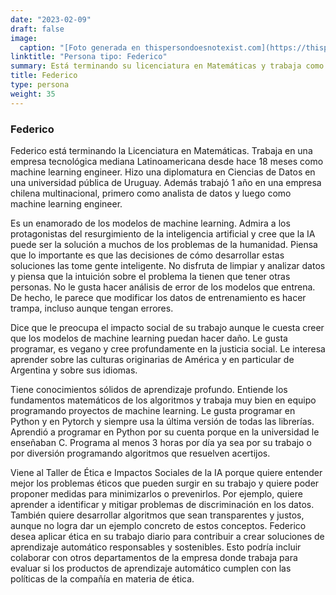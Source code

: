 ```yaml
---
date: "2023-02-09"
draft: false
image:
  caption: "[Foto generada en thispersondoesnotexist.com](https://thispersondoesnotexist.com/)"
linktitle: "Persona tipo: Federico"
summary: Está terminando su licenciatura en Matemáticas y trabaja como ingeniero de aprendizaje automático. Le gusta programar, es vegano y cree profundamente en la justicia social. Cree que la IA puede ser la solución a muchos de los problemas de la humanidad.
title: Federico
type: persona
weight: 35
---
```


### Federico
Federico está terminando la Licenciatura en Matemáticas. Trabaja en una empresa tecnológica mediana Latinoamericana desde hace 18 meses como machine learning engineer. Hizo una diplomatura en Ciencias de Datos en una universidad pública de Uruguay. Además trabajó 1 año en una empresa chilena multinacional, primero como analista de datos y luego como machine learning engineer.

Es un enamorado de los modelos de machine learning. Admira a los protagonistas del resurgimiento de la inteligencia artificial y cree que la IA puede ser la solución a muchos de los problemas de la humanidad. Piensa que lo importante es que las decisiones de cómo desarrollar estas soluciones las tome gente inteligente. No disfruta de limpiar y analizar datos y piensa que la intuición sobre el problema la tienen que tener otras personas. No le gusta hacer análisis de error de los modelos que entrena. De hecho, le parece que modificar los datos de entrenamiento es hacer trampa, incluso aunque tengan errores.

Dice que le preocupa el impacto social de su trabajo aunque le cuesta creer que los modelos de machine learning puedan hacer daño. Le gusta programar, es vegano y cree profundamente en la justicia social. Le interesa aprender sobre las culturas originarias de América y en particular de Argentina y sobre sus idiomas.

Tiene conocimientos sólidos de aprendizaje profundo. Entiende los fundamentos matemáticos de los algoritmos y trabaja muy bien en equipo programando proyectos de machine learning. Le gusta programar en Python y en Pytorch y siempre usa la última versión de todas las librerías. Aprendió a programar en Python por su cuenta porque en la universidad le enseñaban C. Programa al menos 3 horas por día ya sea por su trabajo o por diversión programando algoritmos que resuelven acertijos.

Viene al Taller de Ética e Impactos Sociales de la IA porque quiere entender mejor los problemas éticos que pueden surgir en su trabajo y quiere poder proponer medidas para minimizarlos o prevenirlos. Por ejemplo, quiere aprender a identificar y mitigar problemas de discriminación en los datos. También quiere desarrollar algoritmos que sean transparentes y justos, aunque no logra dar un ejemplo concreto de estos conceptos. Federico desea aplicar ética en su trabajo diario para contribuir a crear soluciones de aprendizaje automático responsables y sostenibles. Esto podría incluir colaborar con otros departamentos de la empresa donde trabaja para evaluar si los productos de aprendizaje automático cumplen con las políticas de la compañía en materia de ética.
